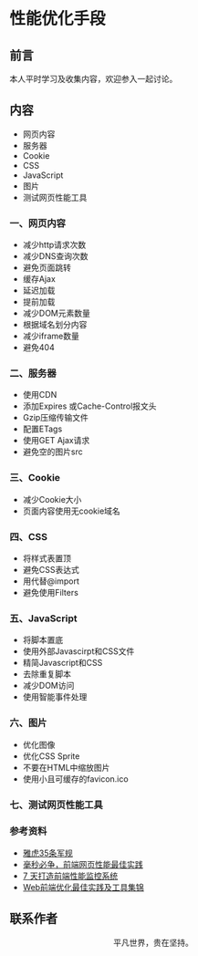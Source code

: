 # 性能优化手段

## 前言

本人平时学习及收集内容，欢迎参入一起讨论。

## 内容

- 网页内容
- 服务器
- Cookie
- CSS
- JavaScript
- 图片
- 测试网页性能工具

### 一、网页内容

- 减少http请求次数
- 减少DNS查询次数
- 避免页面跳转
- 缓存Ajax
- 延迟加载
- 提前加载
- 减少DOM元素数量
- 根据域名划分内容
- 减少iframe数量
- 避免404

### 二、服务器

- 使用CDN
- 添加Expires 或Cache-Control报文头
- Gzip压缩传输文件
- 配置ETags
- 使用GET Ajax请求
- 避免空的图片src

### 三、Cookie

- 减少Cookie大小
- 页面内容使用无cookie域名

### 四、CSS

- 将样式表置顶
- 避免CSS表达式
- 用代替@import
- 避免使用Filters

### 五、JavaScript

- 将脚本置底
- 使用外部Javascirpt和CSS文件
- 精简Javascript和CSS
- 去除重复脚本
- 减少DOM访问
- 使用智能事件处理

### 六、图片

- 优化图像
- 优化CSS Sprite
- 不要在HTML中缩放图片
- 使用小且可缓存的favicon.ico

### 七、测试网页性能工具


### 参考资料

- [雅虎35条军规](https://developer.yahoo.com/performance/rules.html)
- [毫秒必争，前端网页性能最佳实践](http://www.cnblogs.com/developersupport/p/webpage-performance-best-practices.html)
- [7 天打造前端性能监控系统](http://fex.baidu.com/blog/2014/05/build-performance-monitor-in-7-days/)
- [Web前端优化最佳实践及工具集锦](https://www.csdn.net/article/2013-09-23/2817020-web-performance-optimization)

## 联系作者

<div align="center">
    <p>
        平凡世界，贵在坚持。
    </p>
    <img :src="$withBase('/about/contact.png')" />
</div>